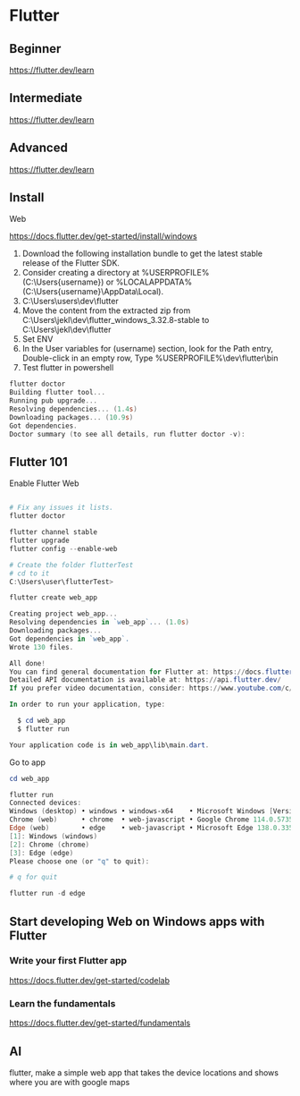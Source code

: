 # Flutter


## Beginner
https://flutter.dev/learn

## Intermediate
https://flutter.dev/learn


## Advanced
https://flutter.dev/learn


## Install

Web

https://docs.flutter.dev/get-started/install/windows

1. Download the following installation bundle to get the latest stable release of the Flutter SDK.
2. Consider creating a directory at %USERPROFILE% (C:\Users\{username}) or %LOCALAPPDATA% (C:\Users\{username}\AppData\Local).
3. C:\Users\users\dev\flutter
4. Move the content from the extracted zip from C:\Users\jekl\dev\flutter_windows_3.32.8-stable to C:\Users\jekl\dev\flutter
5. Set ENV
6. In the User variables for (username) section, look for the Path entry, Double-click in an empty row, Type %USERPROFILE%\dev\flutter\bin
7. Test flutter in powershell

```ps1
flutter doctor
Building flutter tool...
Running pub upgrade...
Resolving dependencies... (1.4s)
Downloading packages... (10.9s)
Got dependencies.
Doctor summary (to see all details, run flutter doctor -v):


```

## Flutter 101

Enable Flutter Web

```ps1

# Fix any issues it lists.
flutter doctor

flutter channel stable
flutter upgrade
flutter config --enable-web
```

```ps1
# Create the folder flutterTest
# cd to it
C:\Users\user\flutterTest>

flutter create web_app

Creating project web_app...
Resolving dependencies in `web_app`... (1.0s)
Downloading packages...
Got dependencies in `web_app`.
Wrote 130 files.

All done!
You can find general documentation for Flutter at: https://docs.flutter.dev/
Detailed API documentation is available at: https://api.flutter.dev/
If you prefer video documentation, consider: https://www.youtube.com/c/flutterdev

In order to run your application, type:

  $ cd web_app
  $ flutter run

Your application code is in web_app\lib\main.dart.

```

Go to app

```ps1
cd web_app

flutter run
Connected devices:
Windows (desktop) • windows • windows-x64    • Microsoft Windows [Version 10.0.19045.6093]
Chrome (web)      • chrome  • web-javascript • Google Chrome 114.0.5735.199
Edge (web)        • edge    • web-javascript • Microsoft Edge 138.0.3351.95
[1]: Windows (windows)
[2]: Chrome (chrome)
[3]: Edge (edge)
Please choose one (or "q" to quit):

# q for quit

flutter run -d edge
```




## Start developing Web on Windows apps with Flutter

### Write your first Flutter app

https://docs.flutter.dev/get-started/codelab

### Learn the fundamentals

https://docs.flutter.dev/get-started/fundamentals

## AI

flutter, make a simple web app that takes the device locations and shows where you are with google maps



